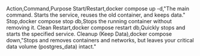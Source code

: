 Action,Command,Purpose
Start/Restart,docker compose up -d,"The main command. Starts the service, reuses the old container, and keeps data."
Stop,docker compose stop db,Stops the running container without removing it.
Clean Restart,docker compose restart db,Quickly stops and starts the specified service.
Cleanup (Keep Data),docker compose down,"Stops and removes containers and networks, but leaves your critical data volume (postgres_data) intact."